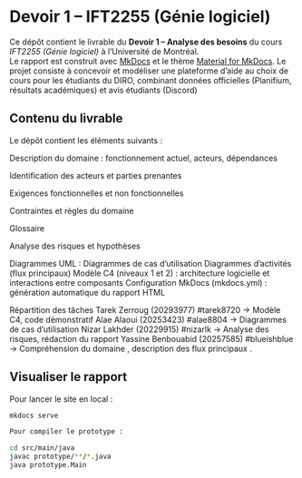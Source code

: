 # Devoir 1 – IFT2255 (Génie logiciel)

Ce dépôt contient le livrable du **Devoir 1 – Analyse des besoins** du cours *IFT2255 (Génie logiciel)* à l’Université de Montréal.  
Le rapport est construit avec [MkDocs](https://www.mkdocs.org/) et le thème [Material for MkDocs](https://squidfunk.github.io/mkdocs-material/).
Le projet consiste à concevoir et modéliser une plateforme d’aide au choix de cours pour les étudiants du DIRO, combinant données officielles (Planifium, résultats académiques) et avis étudiants (Discord)

##  Contenu du livrable

Le dépôt contient les éléments suivants :

Description du domaine : fonctionnement actuel, acteurs, dépendances 

Identification des acteurs et parties prenantes

Exigences fonctionnelles et non fonctionnelles

Contraintes et règles du domaine

Glossaire

Analyse des risques et hypothèses

Diagrammes UML :
Diagrammes de cas d’utilisation
Diagrammes d’activités (flux principaux)
Modèle C4 (niveaux 1 et 2) : architecture logicielle et interactions entre composants
Configuration MkDocs (mkdocs.yml) : génération automatique du rapport HTML


Répartition des tâches
Tarek Zerroug (20293977) #tarek8720
→ Modèle C4, code démonstratif
Alae Alaoui (20253423) #alae8804
→ Diagrammes de cas d’utilisation
Nizar Lakhder (20229915) #nizarlk
→ Analyse des risques, rédaction du rapport
Yassine Benbouabid (20257585) #blueishblue
→ Compréhension du domaine , description des flux principaux . 

##  Visualiser le rapport

Pour lancer le site en local :  
```bash
mkdocs serve

Pour compiler le prototype :

cd src/main/java
javac prototype/**/*.java 
java prototype.Main
